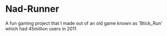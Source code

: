 # Nad-Runner

A fun gaming project that I made out of an old game known as 'Btick_Run' which had 45million users in 2011
